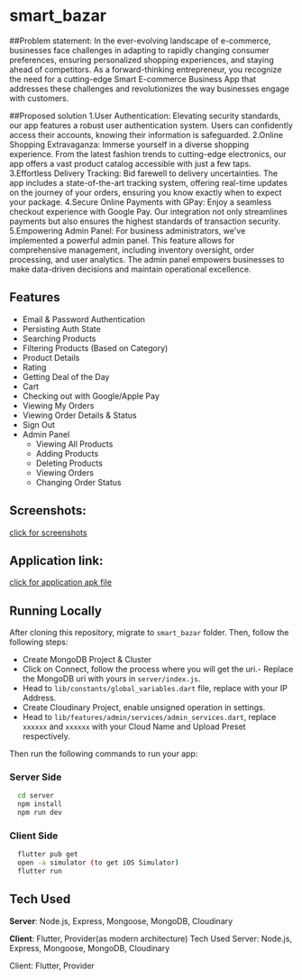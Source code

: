 # smart_bazar

##Problem statement:
In the ever-evolving landscape of e-commerce, businesses face challenges in adapting to rapidly changing consumer preferences, ensuring personalized shopping experiences, and staying ahead of competitors. As a forward-thinking entrepreneur, you recognize the need for a cutting-edge Smart E-commerce Business App that addresses these challenges and revolutionizes the way businesses engage with customers.

##Proposed solution
1.User Authentication:
Elevating security standards, our app features a robust user authentication system. Users can confidently access their accounts, knowing their information is safeguarded.
2.Online Shopping Extravaganza:
Immerse yourself in a diverse shopping experience. From the latest fashion trends to cutting-edge electronics, our app offers a vast product catalog accessible with just a few taps.
3.Effortless Delivery Tracking:
Bid farewell to delivery uncertainties. The app includes a state-of-the-art tracking system, offering real-time updates on the journey of your orders, ensuring you know exactly when to expect your package.
4.Secure Online Payments with GPay:
Enjoy a seamless checkout experience with Google Pay. Our integration not only streamlines payments but also ensures the highest standards of transaction security.
5.Empowering Admin Panel:
For business administrators, we've implemented a powerful admin panel. This feature allows for comprehensive management, including inventory oversight, order processing, and user analytics. The admin panel empowers businesses to make data-driven decisions and maintain operational excellence.

## Features
- Email & Password Authentication
- Persisting Auth State
- Searching Products
- Filtering Products (Based on Category)
- Product Details
- Rating
- Getting Deal of the Day
- Cart
- Checking out with Google/Apple Pay
- Viewing My Orders
- Viewing Order Details & Status
- Sign Out
- Admin Panel
    - Viewing All Products
    - Adding Products
    - Deleting Products
    - Viewing Orders
    - Changing Order Status

## Screenshots:
[click for screenshots](https://drive.google.com/drive/folders/1nVVZXwyh3r89mhLSesX4pxipC1KSQ-q1?usp=drive_link)

## Application link:
[click for application apk file](https://drive.google.com/drive/folders/13nx-18zfttY0OvdCS-6yPsMi-Ky6quga?usp=drive_link)

## Running Locally
After cloning this repository, migrate to ```smart_bazar``` folder. Then, follow the following steps:
- Create MongoDB Project & Cluster
- Click on Connect, follow the process where you will get the uri.- Replace the MongoDB uri with yours in ```server/index.js```.
- Head to ```lib/constants/global_variables.dart``` file, replace <yourip> with your IP Address. 
- Create Cloudinary Project, enable unsigned operation in settings.
- Head to ```lib/features/admin/services/admin_services.dart```, replace ```xxxxxx``` and ```xxxxxx``` with your Cloud Name and Upload Preset respectively.

Then run the following commands to run your app:

### Server Side
```bash
  cd server
  npm install
  npm run dev 
```

### Client Side
```bash
  flutter pub get
  open -a simulator (to get iOS Simulator)
  flutter run
```

## Tech Used
**Server**: Node.js, Express, Mongoose, MongoDB, Cloudinary

**Client**: Flutter, Provider(as modern architecture)
Tech Used
Server: Node.js, Express, Mongoose, MongoDB, Cloudinary

Client: Flutter, Provider

